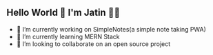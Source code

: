 ## Hello World 👋 I'm Jatin :man_technologist:


- 🔭 I’m currently working on SimpleNotes(a simple note taking PWA)
- 🌱 I’m currently learning MERN Stack
- 👯 I’m looking to collaborate on an open source project
<!--
- 🤔 I’m looking for help with 
- 💬 Ask me about ...
- 📫 How to reach me: ...
- 😄 Pronouns: ...
- ⚡ Fun fact: ...
-->
